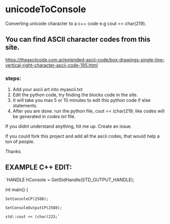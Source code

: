 # unicodeToConsole
Converting unicode character to a c++ code e.g cout &lt;&lt; char(219).

## You can find ASCII character codes from this site.
https://theasciicode.com.ar/extended-ascii-code/box-drawings-single-line-vertical-right-character-ascii-code-195.html

### steps:
1. Add your ascii art into myascii.txt
2. Edit the python code, try finding the blocks code in the site.
3. It will take you max 5 or 10 minutes to edit this python code if else statements.
4. After you are done. run the python file, cout << (char)219; like codes will be generated in *codes.txt* file.

If you didnt understand anything, hit me up. Create an issue. 

If you could fork this project and add all the ascii codes, that would help a ton of people.

Thanks

## EXAMPLE C++ EDIT:
`HANDLE hConsole = GetStdHandle(STD_OUTPUT_HANDLE);

int main() {


	SetConsoleCP(2588);
  
	SetConsoleOutputCP(2588);
  
	std::cout << (char)223;`
